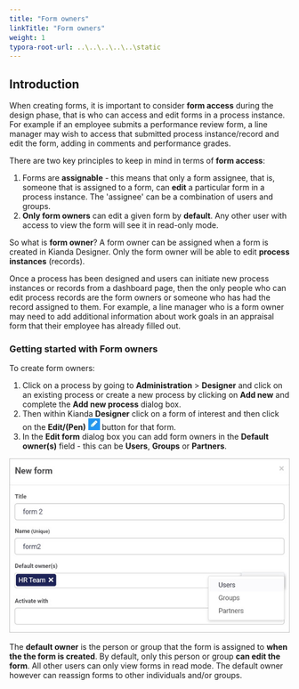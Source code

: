 ```yaml
---
title: "Form owners"
linkTitle: "Form owners"
weight: 1
typora-root-url: ..\..\..\..\..\static
---
```


## Introduction

When creating forms, it is important to consider **form access** during the design phase, that is who can access and edit forms in a process instance. For example if an employee submits a performance review form, a line manager may wish to access that submitted process instance/record and edit the form, adding in comments and performance grades. 

There are two key principles to keep in mind in terms of **form access**:

1. Forms are **assignable** - this means that only a form assignee, that is, someone that is assigned to a form, can **edit** a particular form in a process instance. The 'assignee' can be a combination of users and groups.
2. **Only form owners** can edit a given form by **default**. Any other user with access to view the form will see it in read-only mode.

So what is **form owner**? A form owner can be assigned when a form is created in Kianda Designer. Only the form owner will be able to edit **process instances** (records).

Once a process has been designed and users can initiate new process instances or records from a dashboard page, then the only people who can edit process records are the form owners or someone who has had the record assigned to them.
For example, a line manager who is a form owner may need to add additional information about work goals in an appraisal form that their employee has already filled out.

### Getting started with Form owners

To create form owners:

1. Click on a process by going to **Administration** > **Designer** and click on an existing process or create a new process by clicking on **Add new** and complete the **Add new process** dialog box.
2. Then within Kianda **Designer** click on a form of interest and then click on the **Edit/(Pen)** ![Edit/Pen button](/images/penicon.png) button for that form.
3. In the **Edit form** dialog box you can add form owners in the **Default owner(s)** field - this can be **Users**, **Groups** or **Partners**.

 ![Partner account details attributes](/images/new-form-owners.jpg)

The **default owner** is the person or group that the form is assigned to **when the the form is created**. By default, only this person or group **can edit the form**. All other users can only view forms in read mode. The default owner however can reassign forms to other individuals and/or groups.

